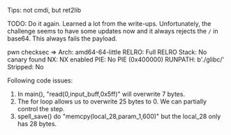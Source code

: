 Tips: not cmdi, but ret2lib

TODO: Do it again. Learned a lot from the write-ups. Unfortunately, the challenge seems to have some updates now and it always rejects the `/` in base64. This always fails the payload.

pwn checksec =>
    Arch:       amd64-64-little
    RELRO:      Full RELRO
    Stack:      No canary found
    NX:         NX enabled
    PIE:        No PIE (0x400000)
    RUNPATH:    b'./glibc/'
    Stripped:   No


Following code issues:

1. In main(), "read(0,input_buff,0x5ff)" will overwrite 7 bytes.
2. The for loop allows us to overwrite 25 bytes to 0. We can partially control the step.
3. spell_save() do "memcpy(local_28,param_1,600)" but the local_28 only has 28 bytes.
